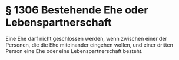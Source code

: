 # § 1306 Bestehende Ehe oder Lebenspartnerschaft
Eine Ehe darf nicht geschlossen werden, wenn zwischen einer der Personen, die die Ehe miteinander eingehen wollen, und einer dritten Person eine Ehe oder eine Lebenspartnerschaft besteht.